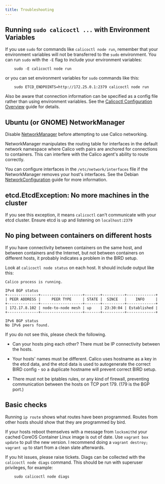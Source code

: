 ```yaml
---
title: Troubleshooting
---
```


## Running `sudo calicoctl ...` with Environment Variables

If you use `sudo` for commands like `calicoctl node run`, remember that your environment
variables will not be transferred to the `sudo` environment.  You can run `sudo` with
the `-E` flag to include your environment variables:

```shell
    sudo -E calicoctl node run
```

or you can set environment variables for `sudo` commands like this:

```shell
    sudo ETCD_ENDPOINTS=http://172.25.0.1:2379 calicoctl node run
```

Also be aware that connection information can be specified as a config
file rather than using environment variables.  See the 
[Calicoctl Configuration Overview]({{site.baseurl}}/{{page.version}}/reference/calicoctl/setup)
guide for details.

## Ubuntu (or GNOME) NetworkManager

Disable [NetworkManager](https://help.ubuntu.com/community/NetworkManager) before
attempting to use Calico networking.

NetworkManager manipulates the routing table for interfaces in the default network
namespace where Calico veth pairs are anchored for connections to containers.
This can interfere with the Calico agent's ability to route correctly.

You can configure interfaces in the `/etc/network/interfaces` file if the
NetworkManager removes your host's interfaces. See the Debian
[NetworkConfiguration](https://wiki.debian.org/NetworkConfiguration)
guide for more information.

## etcd.EtcdException: No more machines in the cluster

If you see this exception, it means `calicoctl` can't communicate with your etcd 
cluster.  Ensure etcd is up and listening on `localhost:2379`

## No ping between containers on different hosts

If you have connectivity between containers on the same host, and between
containers and the Internet, but not between containers on different hosts, it
probably indicates a problem in the BIRD setup.

Look at `calicoctl node status` on each host.  It should include output like this:

```
Calico process is running.

IPv4 BGP status
+--------------+-------------------+-------+----------+-------------+
| PEER ADDRESS |     PEER TYPE     | STATE |  SINCE   |    INFO     |
+--------------+-------------------+-------+----------+-------------+
| 172.17.8.102 | node-to-node mesh | up    | 23:30:04 | Established |
+--------------+-------------------+-------+----------+-------------+

IPv6 BGP status
No IPv6 peers found.
```

If you do not see this, please check the following.

- Can your hosts ping each other?  There must be IP connectivity between the
  hosts.

- Your hosts' names must be different.  Calico uses hostname as a key in the
  etcd data, and the etcd data is used to autogenerate the correct BIRD
  config - so a duplicate hostname will prevent correct BIRD setup.

- There must not be iptables rules, or any kind of firewall, preventing
  communication between the hosts on TCP port 179.  (179 is the BGP port.)

## Basic checks

Running `ip route` shows what routes have been programmed. Routes from other hosts
should show that they are programmed by bird.

If your hosts reboot themselves with a message from `locksmithd` your cached CoreOS Container Linux
image is out of date.  Use `vagrant box update` to pull the new version.  I
recommend doing a `vagrant destroy; vagrant up` to start from a clean slate afterwards.

If you hit issues, please raise tickets. Diags can be collected with the
`calicoctl node diags` command.  This should be run with superuser privileges,
for example:

        sudo calicoctl node diags


